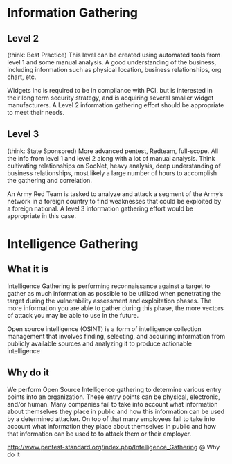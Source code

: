 # Information Gathering
## Level 2
(think: Best Practice) This level can be created using automated tools from level 1 and some manual analysis. A good understanding of the business, including information such as physical location, business relationships, org chart, etc.

Widgets Inc is required to be in compliance with PCI, but is interested in their long term security strategy, and is acquiring several smaller widget manufacturers. A Level 2 information gathering effort should be appropriate to meet their needs.

## Level 3
(think: State Sponsored) More advanced pentest, Redteam, full-scope. All the info from level 1 and level 2 along with a lot of manual analysis. Think cultivating relationships on SocNet, heavy analysis, deep understanding of business relationships, most likely a large number of hours to accomplish the gathering and correlation.

An Army Red Team is tasked to analyze and attack a segment of the Army’s network in a foreign country to find weaknesses that could be exploited by a foreign national. A level 3 information gathering effort would be appropriate in this case.

# Intelligence Gathering
## What it is
Intelligence Gathering is performing reconnaissance against a target to gather as much information as possible to be utilized when penetrating the target during the vulnerability assessment and exploitation phases. The more information you are able to gather during this phase, the more vectors of attack you may be able to use in the future.

Open source intelligence (OSINT) is a form of intelligence collection management that involves finding, selecting, and acquiring information from publicly available sources and analyzing it to produce actionable intelligence

## Why do it
We perform Open Source Intelligence gathering to determine various entry points into an organization. These entry points can be physical, electronic, and/or human. Many companies fail to take into account what information about themselves they place in public and how this information can be used by a determined attacker. On top of that many employees fail to take into account what information they place about themselves in public and how that information can be used to to attack them or their employer.

http://www.pentest-standard.org/index.php/Intelligence_Gathering @ Why do it